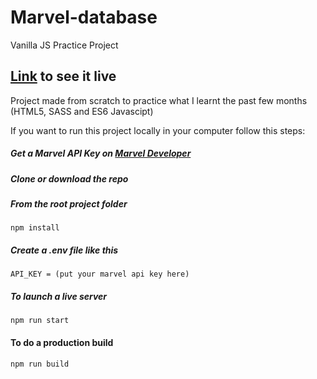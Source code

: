 # Marvel-database
Vanilla JS Practice Project

## [Link](https://braisc.github.io/Marvel-database/dist/) to see it live

Project made from scratch to practice what I learnt the past few months (HTML5, SASS and ES6 Javascipt)

If you want to run this project locally in your computer follow this steps:

##### Get a Marvel API Key on [Marvel Developer](https://developer.marvel.com/)

##### Clone or download the repo

##### From the root project folder
```shell
npm install
```

##### Create a .env file like this
```shell
API_KEY = (put your marvel api key here)
```

##### To launch a live server
```shell
npm run start
```

#### To do a production build

```shell
npm run build
```
